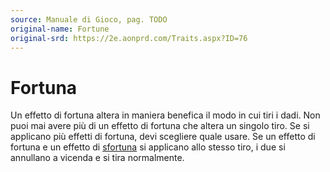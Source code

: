 ```yaml
---
source: Manuale di Gioco, pag. TODO
original-name: Fortune
original-srd: https://2e.aonprd.com/Traits.aspx?ID=76
---
```


# Fortuna

Un effetto di fortuna altera in maniera benefica il modo in cui tiri i dadi. Non
puoi mai avere più di un effetto di fortuna che altera un singolo tiro. Se si
applicano più effetti di fortuna, devi scegliere quale usare. Se un effetto di
fortuna e un effetto di [sfortuna](/tratti/sfortuna) si applicano allo stesso
tiro, i due si annullano a vicenda e si tira normalmente.
